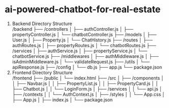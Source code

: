 # ai-powered-chatbot-for-real-estate

1. Backend Directory Structure  
/backend
  ├── /controllers
  │   ├── authController.js
  │   ├── propertyController.js
  │   └── chatbotController.js
  ├── /models
  │   ├── User.js
  │   ├── Property.js
  │   └── ChatHistory.js
  ├── /routes
  │   ├── authRoutes.js
  │   ├── propertyRoutes.js
  │   └── chatbotRoutes.js
  ├── /services
  │   ├── authService.js
  │   ├── propertyService.js
  │   └── chatbotService.js
  ├── /middlewares
  │   ├── authMiddleware.js
  │   ├── isAdminMiddleware.js
  │   └── validateRequest.js
  ├── /utils
  │   └── apiResponse.js
  ├── /config
  │   └── db.js
  ├── app.js
  └── package.json
2. Frontend Directory Structure  
/frontend
  ├── /public
  │   └── index.html
  ├── /src
  │   ├── /components
  │   │   ├── Navbar.js
  │   │   ├── PropertyList.js
  │   │   ├── PropertyCard.js
  │   │   ├── Chatbot.js
  │   │   └── LoginForm.js
  │   ├── /services
  │   │   └── api.js
  │   ├── /contexts
  │   │   └── AuthContext.js
  │   ├── /styles
  │   │   └── App.css
  │   ├── App.js
  │   ├── index.js
  │   └── package.json
